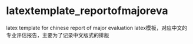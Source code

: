 # latextemplate_reportofmajoreva
latex template for chinese report of major evaluation
latex模板，对应中文的专业评估报告，主要为了记录中文版式的排版
